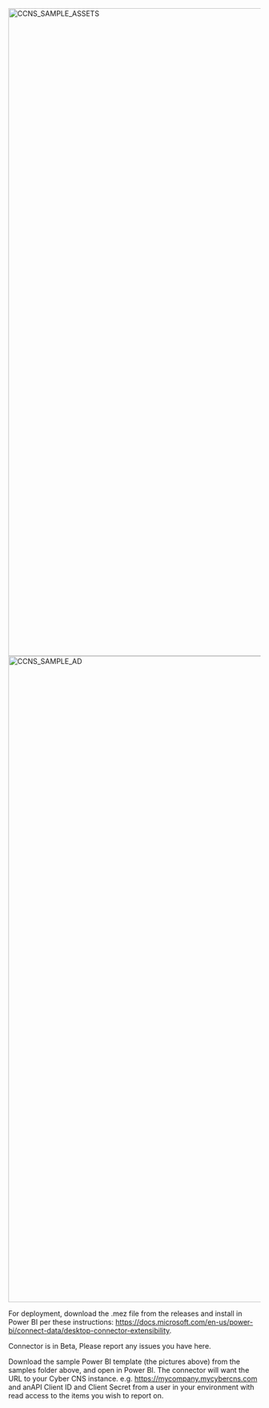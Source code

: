 <img width="1294" alt="CCNS_SAMPLE_ASSETS" src="https://user-images.githubusercontent.com/13859537/149672528-4e52d1c3-fa27-4a26-bd67-81b53f25ef8c.png">

<img width="1291" alt="CCNS_SAMPLE_AD" src="https://user-images.githubusercontent.com/13859537/149672534-b1312b50-2f9d-4439-b5fd-6e31fa1ef313.png">

For deployment, download the .mez file from the releases and install in Power BI per these instructions: https://docs.microsoft.com/en-us/power-bi/connect-data/desktop-connector-extensibility.

Connector is in Beta, Please report any issues you have here.

Download the sample Power BI template (the pictures above) from the samples folder above, and open in Power BI. The connector will want the URL to your Cyber CNS instance.  e.g. https://mycompany.mycybercns.com and anAPI Client ID and Client Secret from a user in your environment with read access to the items you wish to report on.
